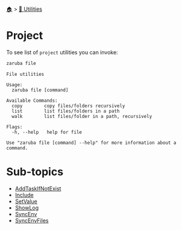 <!--startTocHeader-->
[🏠](../../README.md) > [🔧 Utilities](../README.md)
# Project
<!--endTocHeader-->

To see list of `project` utilities you can invoke:

<!--startCode-->
```bash
zaruba file
```

```
File utilities

Usage:
  zaruba file [command]

Available Commands:
  copy        copy files/folders recursively
  list        list files/folders in a path
  walk        list files/folder in a path, recursively

Flags:
  -h, --help   help for file

Use "zaruba file [command] --help" for more information about a command.

```
<!--endCode-->


<!--startTocSubtopic-->
# Sub-topics
* [AddTaskIfNotExist](add-task-if-not-exist.md)
* [Include](include.md)
* [SetValue](set-value.md)
* [ShowLog](show-log.md)
* [SyncEnv](sync-env.md)
* [SyncEnvFiles](sync-env-files.md)
<!--endTocSubtopic-->